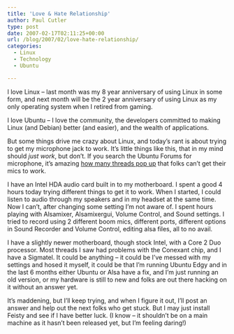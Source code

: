 ```yaml
---
title: 'Love & Hate Relationship'
author: Paul Cutler
type: post
date: 2007-02-17T02:11:25+00:00
url: /blog/2007/02/love-hate-relationship/
categories:
  - Linux
  - Technology
  - Ubuntu

---
```

I love Linux &#8211; last month was my 8 year anniversary of using Linux in some form, and next month will be the 2 year anniversary of using Linux as my only operating system when I retired from gaming.

I love Ubuntu &#8211; I love the community, the developers committed to making Linux (and Debian) better (and easier), and the wealth of applications.

But some things drive me crazy about Linux, and today&#8217;s rant is about trying to get my microphone jack to work. It&#8217;s little things like this, that in my mind should _just work_, but don&#8217;t. If you search the Ubuntu Forums for microphone, it&#8217;s amazing [how many threads pop up][1] that folks can&#8217;t get their mics to work.

I have an Intel HDA audio card built in to my motherboard. I spent a good 4 hours today trying different things to get it to work. When I started, I could listen to audio through my speakers and in my headset at the same time. Now I can&#8217;t, after changing some setting I&#8217;m not aware of. I spent hours playing with Alsamixer, Alsamixergui, Volume Control, and Sound settings. I tried to record using 2 different boom mics, different ports, different options in Sound Recorder and Volume Control, editing alsa files, all to no avail.

I have a slightly newer motherboard, though stock Intel, with a Core 2 Duo processor. Most threads I saw had problems with the Conexant chip, and I have a Sigmatel. It could be anything &#8211; it could be I&#8217;ve messed with my settings and hosed it myself, it could be that I&#8217;m running Ubuntu Edgy and in the last 6 months either Ubuntu or Alsa have a fix, and I&#8217;m just running an old version, or my hardware is still to new and folks are out there hacking on it without an answer yet.

It&#8217;s maddening, but I&#8217;ll keep trying, and when I figure it out, I&#8217;ll post an answer and help out the next folks who get stuck. But I may just install Feisty and see if I have better luck. (I know &#8211; it shouldn&#8217;t be on a main machine as it hasn&#8217;t been released yet, but I&#8217;m feeling daring!)

 [1]: http://www.ubuntuforums.org/search.php?searchid=14706032
